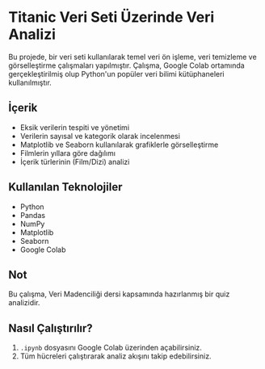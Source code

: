 # Titanic Veri Seti Üzerinde Veri Analizi

Bu projede, bir veri seti kullanılarak temel veri ön işleme, veri temizleme ve görselleştirme çalışmaları yapılmıştır. Çalışma, Google Colab ortamında gerçekleştirilmiş olup Python'un popüler veri bilimi kütüphaneleri kullanılmıştır.

## İçerik
- Eksik verilerin tespiti ve yönetimi
- Verilerin sayısal ve kategorik olarak incelenmesi
- Matplotlib ve Seaborn kullanılarak grafiklerle görselleştirme
- Filmlerin yıllara göre dağılımı
- İçerik türlerinin (Film/Dizi) analizi

## Kullanılan Teknolojiler
- Python
- Pandas
- NumPy
- Matplotlib
- Seaborn
- Google Colab

## Not
Bu çalışma, Veri Madenciliği dersi kapsamında hazırlanmış bir quiz analizidir.

## Nasıl Çalıştırılır?
1. `.ipynb` dosyasını Google Colab üzerinden açabilirsiniz.
2. Tüm hücreleri çalıştırarak analiz akışını takip edebilirsiniz.



